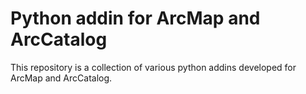 # Python addin for ArcMap and ArcCatalog
This repository is a collection of various python addins developed for ArcMap and ArcCatalog.
